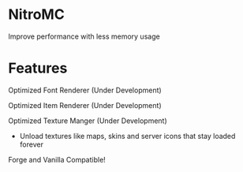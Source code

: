 # NitroMC
Improve performance with less memory usage 

# Features
Optimized Font Renderer (Under Development)

Optimized Item Renderer (Under Development)

Optimized Texture Manger (Under Development)
 - Unload textures like maps, skins and server icons that stay loaded forever
 
 Forge and Vanilla Compatible!
 
